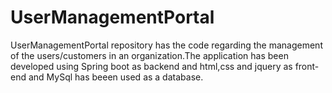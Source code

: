 # UserManagementPortal
UserManagementPortal repository has the code regarding the management of the users/customers in an organization.The application has been developed using Spring boot as backend and html,css and jquery as front-end and MySql has beeen used as a database.
